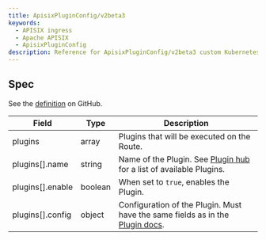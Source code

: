 ```yaml
---
title: ApisixPluginConfig/v2beta3
keywords:
  - APISIX ingress
  - Apache APISIX
  - ApisixPluginConfig
description: Reference for ApisixPluginConfig/v2beta3 custom Kubernetes resource.
---
```

<!--
#
# Licensed to the Apache Software Foundation (ASF) under one or more
# contributor license agreements.  See the NOTICE file distributed with
# this work for additional information regarding copyright ownership.
# The ASF licenses this file to You under the Apache License, Version 2.0
# (the "License"); you may not use this file except in compliance with
# the License.  You may obtain a copy of the License at
#
#     http://www.apache.org/licenses/LICENSE-2.0
#
# Unless required by applicable law or agreed to in writing, software
# distributed under the License is distributed on an "AS IS" BASIS,
# WITHOUT WARRANTIES OR CONDITIONS OF ANY KIND, either express or implied.
# See the License for the specific language governing permissions and
# limitations under the License.
#
-->

## Spec

See the [definition](https://github.com/apache/apisix-ingress-controller/blob/master/samples/deploy/crd/v1/ApisixPluginConfig.yaml) on GitHub.

| Field            | Type    | Description                                                                                                                                    |
|------------------|---------|------------------------------------------------------------------------------------------------------------------------------------------------|
| plugins          | array   | Plugins that will be executed on the Route.                                                                                                    |
| plugins[].name   | string  | Name of the Plugin. See [Plugin hub](https://apisix.apache.org/plugins/) for a list of available Plugins.                                      |
| plugins[].enable | boolean | When set to `true`, enables the Plugin.                                                                                                        |
| plugins[].config | object  | Configuration of the Plugin. Must have the same fields as in the [Plugin docs](https://apisix.apache.org/docs/apisix/plugins/batch-requests/). |
